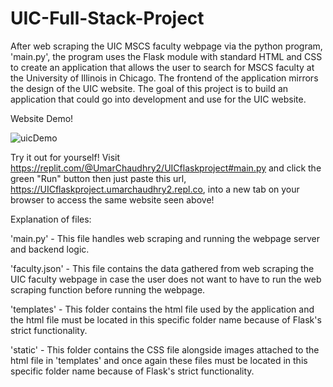 # UIC-Full-Stack-Project
After web scraping the UIC MSCS faculty webpage via the python program, 'main.py', the program uses the Flask module with standard HTML and CSS to create an application that allows the user to search for MSCS faculty at the University of Illinois in Chicago. The frontend of the application mirrors the design of the UIC website. The goal of this project is to build an application that could go into development and use for the UIC website.

Website Demo!

![uicDemo](https://user-images.githubusercontent.com/88683496/204618547-494ec534-db3e-46b6-a43c-2bde47fda277.gif)

Try it out for yourself!
Visit https://replit.com/@UmarChaudhry2/UICflaskproject#main.py and click the green "Run" button
then just paste this url, https://UICflaskproject.umarchaudhry2.repl.co, into a new tab on your browser
to access the same website seen above!


Explanation of files:

'main.py' - This file handles web scraping and running the webpage server and backend logic.

'faculty.json' - This file contains the data gathered from web scraping the UIC faculty webpage in case the user
does not want to have to run the web scraping function before running the webpage.

'templates' - This folder contains the html file used by the application and the html file must be located
in this specific folder name because of Flask's strict functionality.

'static' - This folder contains the CSS file alongside images attached to the html file in 'templates' and once
again these files must be located in this specific folder name because of Flask's strict functionality.
